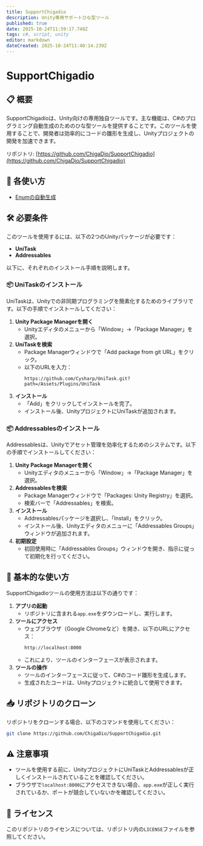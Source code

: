 ```yaml
---
title: SupportChigadio
description: Unity専用サポートひな型ツール
published: true
date: 2025-10-24T11:59:17.748Z
tags: c#, script, unity
editor: markdown
dateCreated: 2025-10-24T11:40:14.239Z
---
```


# **SupportChigadio**

## 📋 **概要**
SupportChigadioは、Unity向けの専用独自ツールです。主な機能は、C#のプログラミング自動生成のためのひな型ツールを提供することです。このツールを使用することで、開発者は効率的にコードの雛形を生成し、Unityプロジェクトの開発を加速できます。

リポジトリ: [https://github.com/ChigaDio/SupportChigadio](https://github.com/ChigaDio/SupportChigadio)

## 📜 **各使い方**
- [Enumの自動生成](https://wiki-heroku-9e9k.onrender.com/ja/home/SupportChigadio/Enum)

## 🛠️ **必要条件**
このツールを使用するには、以下の2つのUnityパッケージが必要です：
- **UniTask**
- **Addressables**

以下に、それぞれのインストール手順を説明します。

### 📦 **UniTaskのインストール**
UniTaskは、Unityでの非同期プログラミングを簡素化するためのライブラリです。以下の手順でインストールしてください：

1. **Unity Package Managerを開く**
   - Unityエディタのメニューから「Window」→「Package Manager」を選択。
2. **UniTaskを検索**
   - Package Managerウィンドウで「Add package from git URL」をクリック。
   - 以下のURLを入力：
     ```
     https://github.com/Cysharp/UniTask.git?path=/Assets/Plugins/UniTask
     ```
3. **インストール**
   - 「Add」をクリックしてインストールを完了。
   - インストール後、UnityプロジェクトにUniTaskが追加されます。

### 📦 **Addressablesのインストール**
Addressablesは、Unityでアセット管理を効率化するためのシステムです。以下の手順でインストールしてください：

1. **Unity Package Managerを開く**
   - Unityエディタのメニューから「Window」→「Package Manager」を選択。
2. **Addressablesを検索**
   - Package Managerウィンドウで「Packages: Unity Registry」を選択。
   - 検索バーで「Addressables」を検索。
3. **インストール**
   - Addressablesパッケージを選択し、「Install」をクリック。
   - インストール後、Unityエディタのメニューに「Addressables Groups」ウィンドウが追加されます。
4. **初期設定**
   - 初回使用時に「Addressables Groups」ウィンドウを開き、指示に従って初期化を行ってください。

## 🚀 **基本的な使い方**
SupportChigadioツールの使用方法は以下の通りです：

1. **アプリの起動**
   - リポジトリに含まれる`app.exe`をダウンロードし、実行します。
2. **ツールにアクセス**
   - ウェブブラウザ（Google Chromeなど）を開き、以下のURLにアクセス：
     ```
     http://localhost:8000
     ```
   - これにより、ツールのインターフェースが表示されます。
3. **ツールの操作**
   - ツールのインターフェースに従って、C#のコード雛形を生成します。
   - 生成されたコードは、Unityプロジェクトに統合して使用できます。

## 📥 **リポジトリのクローン**
リポジトリをクローンする場合、以下のコマンドを使用してください：
```bash
git clone https://github.com/ChigaDio/SupportChigadio.git
```

## ⚠️ **注意事項**
- ツールを使用する前に、UnityプロジェクトにUniTaskとAddressablesが正しくインストールされていることを確認してください。
- ブラウザで`localhost:8000`にアクセスできない場合、`app.exe`が正しく実行されているか、ポートが競合していないかを確認してください。

## 📜 **ライセンス**
このリポジトリのライセンスについては、リポジトリ内の`LICENSE`ファイルを参照してください。